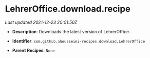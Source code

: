 # LehrerOffice.download.recipe

_Last updated 2021-12-23 20:01:50Z_

- **Description**: Downloads the latest version of LehrerOffice.

- **Identifier**: `com.github.ahousseini-recipes.download.LehrerOffice`

- **Parent Recipes**: `None`

